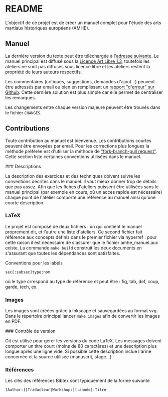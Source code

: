 # README

L'objectif de ce projet est de créer un manuel complet pour l'étude des arts
martiaux historiques européens (AMHE).

## Manuel

La dernière version du texte peut être téléchargée à l'[adresse suivante][1].
Le manuel principal est diffusé sous la [Licence Art Libre 1.3][2], toutefois
les ateliers ne sont pas diffusés sous licence libre et les ateliers restent
la propriété de leurs auteurs respectifs.

Les commentaires (critiques, suggestions, demandes d'ajout...) peuvent être
adressés par email ou bien en remplissant un [rapport "d'erreur" sur Github][3].
Cette dernière solution est plus simple car elle permet de centraliser les
remarques.

Les changements entre chaque version majeure peuvent être trouvés dans le
fichier `CHANGES`.

## Contributions

Toute contribution au manuel est bienvenue. Les contributions courtes peuvent
être envoyées par email. Pour les corrections plus longues la méthode
préférée est d'utiliser la méthode de ["fork-branch-pull request"][4].
Cette section liste certaines conventions utilisées dans le manuel.

### Descriptions

La description des exercices et des techniques doivent suivre les conventions
décrites dans le manuel. Il vaut mieux donner trop de détails que pas assez.
Afin que les fiches d'ateliers puissent être utilisées sans le manuel principal
(par exemple en cours, où un accès rapide est nécessaire) chaque point de
l'atelier comporte une référence au manuel ainsi qu'une courte description.

### LaTeX

Le projet est composé de deux fichiers : un qui contient le manuel proprement
dit, et l'autre une liste d'ateliers. Ce second fichier fait référence aux
concepts définis dans le premier fichier via hyperref : pour cette raison il
est nécessaire de s'assurer que le fichier amhe_manuel.aux existe.
La commande `make build` construit les deux documents en s'assurant que toutes
les dépendances sont satisfaites.

Conventions pour les labels

    sec[:subsec]type:nom

où le type crrespond au type de référence et peut être : fig, tab, def, coup,
garde, tech, ex.

### Images

Les images sont créées grâce à Inkscape et sauvegardées au format svg. Dans
le répertoire principal lancer `make images` afin de convertir les images en
PDF.

### Contrôle de version

Git est utilisé pour gérer les versions du code LaTeX. Les messages doivent
comporter un titre court (moins de 80 caractères) et une description plus
longue après une ligne vide. Si possible cette description inclue l'arme
concernée et la source utilisée (manuscrit, stage...).

### Références

Les clés des références Bibtex sont typiquement de la forme suivante

    [Author:][Traducteur|Workshop:][:année]:Titre


[1]: https://www.dropbox.com/s/ga9t604bu94rmox/amhe_manuel.pdf?dl=0
[2]: http://artlibre.org
[3]: https://github.com/melsophos/manuel_amhe/issues
[4]: https://help.github.com/articles/fork-a-repo/

